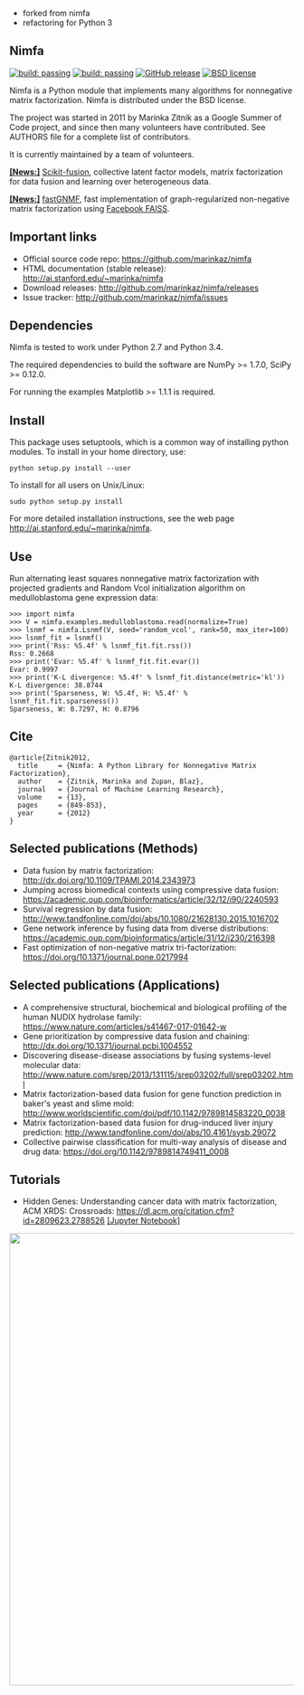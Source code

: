 * forked from nimfa
* refactoring for Python 3

Nimfa
-----

[![build: passing](https://img.shields.io/travis/marinkaz/nimfa.svg)](https://travis-ci.org/marinkaz/nimfa)
[![build: passing](https://coveralls.io/repos/marinkaz/nimfa/badge.svg)](https://coveralls.io/github/marinkaz/nimfa?branch=master)
[![GitHub release](https://img.shields.io/github/release/marinkaz/nimfa.svg)](https://GitHub.com/marinkaz/nimfa/releases/)
[![BSD license](https://img.shields.io/badge/License-BSD-blue.svg)](https://opensource.org/licenses/BSD-3-Clause)

Nimfa is a Python module that implements many algorithms for nonnegative matrix factorization. Nimfa is distributed under the BSD license.

The project was started in 2011 by Marinka Zitnik as a Google Summer of Code project, and since
then many volunteers have contributed. See AUTHORS file for a complete list of contributors.

It is currently maintained by a team of volunteers.

[**[News:]**](https://github.com/marinkaz/scikit-fusion) [Scikit-fusion](https://github.com/marinkaz/scikit-fusion), collective latent factor models, matrix factorization for data fusion and learning over heterogeneous data.

[**[News:]**](https://github.com/mims-harvard/fastGNMF) [fastGNMF](https://github.com/mims-harvard/fastGNMF), fast implementation of graph-regularized non-negative matrix factorization using [Facebook FAISS](https://github.com/facebookresearch/faiss).

Important links
---------------

- Official source code repo: https://github.com/marinkaz/nimfa
- HTML documentation (stable release): http://ai.stanford.edu/~marinka/nimfa
- Download releases: http://github.com/marinkaz/nimfa/releases
- Issue tracker: http://github.com/marinkaz/nimfa/issues

Dependencies
------------

Nimfa is tested to work under Python 2.7 and Python 3.4.

The required dependencies to build the software are NumPy >= 1.7.0,
SciPy >= 0.12.0.

For running the examples Matplotlib >= 1.1.1 is required.

Install
-------

This package uses setuptools, which is a common way of installing
python modules. To install in your home directory, use:

    python setup.py install --user

To install for all users on Unix/Linux:
    
    sudo python setup.py install

For more detailed installation instructions,
see the web page http://ai.stanford.edu/~marinka/nimfa.

Use
---

Run alternating least squares nonnegative matrix factorization with projected gradients and Random Vcol initialization algorithm on medulloblastoma gene expression data:

    >>> import nimfa
    >>> V = nimfa.examples.medulloblastoma.read(normalize=True)
    >>> lsnmf = nimfa.Lsnmf(V, seed='random_vcol', rank=50, max_iter=100)
    >>> lsnmf_fit = lsnmf()
    >>> print('Rss: %5.4f' % lsnmf_fit.fit.rss())
    Rss: 0.2668
    >>> print('Evar: %5.4f' % lsnmf_fit.fit.evar())
    Evar: 0.9997
    >>> print('K-L divergence: %5.4f' % lsnmf_fit.distance(metric='kl'))
    K-L divergence: 38.8744
    >>> print('Sparseness, W: %5.4f, H: %5.4f' % lsnmf_fit.fit.sparseness())
    Sparseness, W: 0.7297, H: 0.8796


Cite
----

    @article{Zitnik2012,
      title     = {Nimfa: A Python Library for Nonnegative Matrix Factorization},
      author    = {Zitnik, Marinka and Zupan, Blaz},
      journal   = {Journal of Machine Learning Research},
      volume    = {13},
      pages     = {849-853},
      year      = {2012}
    }

Selected publications (Methods)
------------------------------

- Data fusion by matrix factorization: http://dx.doi.org/10.1109/TPAMI.2014.2343973
- Jumping across biomedical contexts using compressive data fusion: https://academic.oup.com/bioinformatics/article/32/12/i90/2240593
- Survival regression by data fusion: http://www.tandfonline.com/doi/abs/10.1080/21628130.2015.1016702
- Gene network inference by fusing data from diverse distributions: https://academic.oup.com/bioinformatics/article/31/12/i230/216398
- Fast optimization of non-negative matrix tri-factorization: https://doi.org/10.1371/journal.pone.0217994

Selected publications (Applications)
------------------------------------

- A comprehensive structural, biochemical and biological profiling of the human NUDIX hydrolase family: https://www.nature.com/articles/s41467-017-01642-w
- Gene prioritization by compressive data fusion and chaining: http://dx.doi.org/10.1371/journal.pcbi.1004552
- Discovering disease-disease associations by fusing systems-level molecular data: http://www.nature.com/srep/2013/131115/srep03202/full/srep03202.html
- Matrix factorization-based data fusion for gene function prediction in baker's yeast and slime mold: http://www.worldscientific.com/doi/pdf/10.1142/9789814583220_0038
- Matrix factorization-based data fusion for drug-induced liver injury prediction: http://www.tandfonline.com/doi/abs/10.4161/sysb.29072
- Collective pairwise classification for multi-way analysis of disease and drug data: https://doi.org/10.1142/9789814749411_0008

Tutorials
---------

- Hidden Genes: Understanding cancer data with matrix factorization, ACM XRDS: Crossroads: https://dl.acm.org/citation.cfm?id=2809623.2788526 [[Jupyter Notebook]](https://nbviewer.jupyter.org/github/marinkaz/nimfa-ipynb/blob/master/ICGC%20and%20Nimfa.ipynb)

<p align="center">
<img src="https://github.com/marinkaz/nimfa/blob/master/tutorial-diseases.png" width="800" align="center">
</p>
